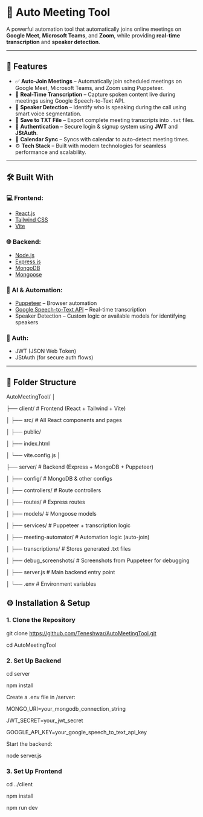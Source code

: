 # 🤖 Auto Meeting Tool

A powerful automation tool that automatically joins online meetings on **Google Meet**, **Microsoft Teams**, and **Zoom**, while providing **real-time transcription** and **speaker detection**.

---

## 🚀 Features

- ✅ **Auto-Join Meetings** – Automatically join scheduled meetings on Google Meet, Microsoft Teams, and Zoom using Puppeteer.
- 📝 **Real-Time Transcription** – Capture spoken content live during meetings using Google Speech-to-Text API.
- 🧠 **Speaker Detection** – Identify who is speaking during the call using smart voice segmentation.
- 💾 **Save to TXT File** – Export complete meeting transcripts into `.txt` files.
- 🔐 **Authentication** – Secure login & signup system using **JWT** and **JStAuth**.
- 📅 **Calendar Sync** – Syncs with calendar to auto-detect meeting times.
- ⚙️ **Tech Stack** – Built with modern technologies for seamless performance and scalability.

---

## 🛠️ Built With

### 💻 Frontend:
- [React.js](https://reactjs.org/)
- [Tailwind CSS](https://tailwindcss.com/)
- [Vite](https://vitejs.dev/) 

### 🌐 Backend:
- [Node.js](https://nodejs.org/)
- [Express.js](https://expressjs.com/)
- [MongoDB](https://www.mongodb.com/)
- [Mongoose](https://mongoosejs.com/)

### 🧠 AI & Automation:
- [Puppeteer](https://pptr.dev/) – Browser automation
- [Google Speech-to-Text API](https://cloud.google.com/speech-to-text) – Real-time transcription
- Speaker Detection – Custom logic or available models for identifying speakers

### 🔐 Auth:
- JWT (JSON Web Token)
- JStAuth (for secure auth flows)

---

## 📂 Folder Structure

AutoMeetingTool/
│

├── client/ # Frontend (React + Tailwind + Vite)

│ ├── src/ # All React components and pages

│ ├── public/

│ ├── index.html

│ └── vite.config.js
│

├── server/ # Backend (Express + MongoDB + Puppeteer)

│ ├── config/ # MongoDB & other configs

│ ├── controllers/ # Route controllers

│ ├── routes/ # Express routes

│ ├── models/ # Mongoose models

│ ├── services/ # Puppeteer + transcription logic

│ ├── meeting-automator/ # Automation logic (auto-join)

│ ├── transcriptions/ # Stores generated .txt files

│ ├── debug_screenshots/ # Screenshots from Puppeteer for debugging

│ ├── server.js # Main backend entry point

│ └── .env # Environment variables

## ⚙️ Installation & Setup

### 1. Clone the Repository

git clone https://github.com/Teneshwar/AutoMeetingTool.git

cd AutoMeetingTool


### 2. Set Up Backend
cd server

npm install

Create a .env file in /server:

MONGO_URI=your_mongodb_connection_string

JWT_SECRET=your_jwt_secret

GOOGLE_API_KEY=your_google_speech_to_text_api_key

Start the backend:

node server.js

### 3. Set Up Frontend
cd ../client

npm install

npm run dev
